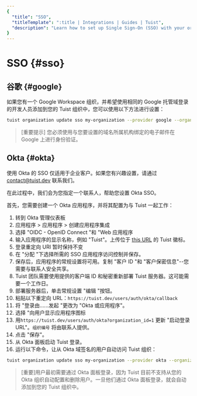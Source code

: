 ```yaml
---
{
  "title": "SSO",
  "titleTemplate": ":title | Integrations | Guides | Tuist",
  "description": "Learn how to set up Single Sign-On (SSO) with your organization."
}
---
```

# SSO {#sso｝

## 谷歌 {#google｝

如果您有一个 Google Workspace 组织，并希望使用相同的 Google 托管域登录的开发人员添加到您的 Tuist
组织中，您可以使用以下方法进行设置：
```bash
tuist organization update sso my-organization --provider google --organization-id my-google-domain.com
```

> [重要提示] 您必须使用与您要设置的域名所属机构绑定的电子邮件在 Google 上进行身份验证。

## Okta {#okta}

使用 Okta 的 SSO 仅适用于企业客户。如果您有兴趣设置，请通过
[contact@tuist.dev](mailto:contact@tuist.dev) 联系我们。

在此过程中，我们会为您指定一个联系人，帮助您设置 Okta SSO。

首先，您需要创建一个 Okta 应用程序，并将其配置为与 Tuist 一起工作：
1. 转到 Okta 管理仪表板
2. 应用程序 > 应用程序 > 创建应用程序集成
3. 选择 "OIDC - OpenID Connect "和 "Web 应用程序
4. 输入应用程序的显示名称，例如 "Tuist"。上传位于 [this
   URL](https://tuist.dev/images/tuist_dashboard.png) 的 Tuist 徽标。
5. 登录重定向 URI 暂时保持不变
6. 在 "分配 "下选择所需的 SSO 应用程序访问控制并保存。
7. 保存后，应用程序的常规设置将可用。复制 "客户 ID "和 "客户保密信息"--您需要与联系人安全共享。
8. Tuist 团队需要使用提供的客户端 ID 和秘密重新部署 Tuist 服务器。这可能需要一个工作日。
9. 部署服务器后，单击常规设置 "编辑 "按钮。
10. 粘贴以下重定向 URL：`https://tuist.dev/users/auth/okta/callback`
13. 将 "登录由......发起 "更改为 "Okta 或应用程序"。
14. 选择 "向用户显示应用程序图标
15. 用`https://tuist.dev/users/auth/okta?organization_id=1` 更新 "启动登录 URL"。`组织编号`
    将由联系人提供。
16. 点击 "保存"。
17. 从 Okta 面板启动 Tuist 登录。
18. 运行以下命令，让从 Okta 域签名的用户自动访问 Tuist 组织：
```bash
tuist organization update sso my-organization --provider okta --organization-id my-okta-domain.com
```

> [重要]用户最初需要通过 Okta 面板登录，因为 Tuist 目前不支持从您的 Okta 组织自动配置和删除用户。一旦他们通过 Okta
> 面板登录，就会自动添加到您的 Tuist 组织中。
